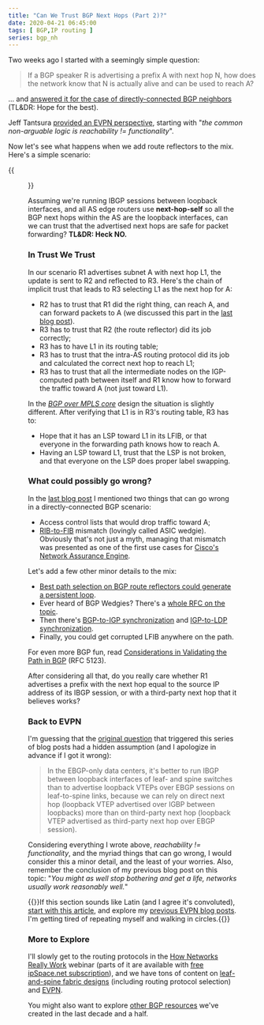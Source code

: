```yaml
---
title: "Can We Trust BGP Next Hops (Part 2)?"
date: 2020-04-21 06:45:00
tags: [ BGP,IP routing ]
series: bgp_nh
---
```

Two weeks ago I started with a seemingly simple question:

> If a BGP speaker R is advertising a prefix A with next hop N, how does the network know that N is actually alive and can be used to reach A?

... and [answered it for the case of directly-connected BGP neighbors](https://blog.ipspace.net/2020/04/can-we-trust-bgp-next-hops-part-1.html) (TL&DR: Hope for the best).

Jeff Tantsura [provided an EVPN perspective](https://blog.ipspace.net/2020/04/next-hop-vtep-reachability-evpn.html), starting with "_the common non-arguable logic is reachability != functionality_".

Now let's see what happens when we add route reflectors to the mix. Here's a simple scenario:
<!--more-->
{{<figure src="/2020/04/IBGP-RR.jpg" caption="BGP next hops when using an IBGP route reflector" >}}

Assuming we're running IBGP sessions between loopback interfaces, and all AS edge routers use **next-hop-self** so all the BGP next hops within the AS are the loopback interfaces, can we can trust that the advertised next hops are safe for packet forwarding? **TL&DR: Heck NO.**

### In Trust We Trust

In our scenario R1 advertises subnet A with next hop L1, the update is sent to R2 and reflected to R3. Here's the chain of implicit trust that leads to R3 selecting L1 as the next hop for A:

* R2 has to trust that R1 did the right thing, can reach A, and can forward packets to A (we discussed this part in the [last blog post](https://blog.ipspace.net/2020/04/can-we-trust-bgp-next-hops-part-1.html)).
* R3 has to trust that R2 (the route reflector) did its job correctly;
* R3 has to have L1 in its routing table;
* R3 has to trust that the intra-AS routing protocol did its job and calculated the correct next hop to reach L1;
* R3 has to trust that all the intermediate nodes on the IGP-computed path between itself and R1 know how to forward the traffic toward A (not just toward L1).

In the _[BGP over MPLS core](https://my.ipspace.net/bin/get/MPLS101/SR1%20-%20MPLS-Based%20Transport%20Core.mp4?doccode=MPLS101)_ design the situation is slightly different. After verifying that L1 is in R3's routing table, R3 has to:

* Hope that it has an LSP toward L1 in its LFIB, or that everyone in the forwarding path knows how to reach A.
* Having an LSP toward L1, trust that the LSP is not broken, and that everyone on the LSP does proper label swapping.

### What could possibly go wrong?

In the [last blog post](https://blog.ipspace.net/2020/04/can-we-trust-bgp-next-hops-part-1.html) I mentioned two things that can go wrong in a directly-connected BGP scenario:

* Access control lists that would drop traffic toward A;
* [RIB-to-FIB](https://blog.ipspace.net/2010/09/ribs-and-fibs.html) mismatch (lovingly called ASIC wedgie). Obviously that's not just a myth, managing that mismatch was presented as one of the first use cases for [Cisco's Network Assurance Engine](https://techfieldday.com/appearance/cisco-network-assurance-engine-presents-at-tech-field-day-extra-at-cisco-live-europe/).

Let's add a few other minor details to the mix:

* [Best path selection on BGP route reflectors could generate a persistent loop](https://blog.ipspace.net/2013/10/can-bgp-route-reflectors-really.html).
* Ever heard of BGP Wedgies? There's a [whole RFC on the topic](https://tools.ietf.org/html/rfc4264).
* Then there's [BGP-to-IGP synchronization](https://blog.ipspace.net/2017/08/synchronizing-bgp-and-ospf-or-ospf-and.html) and [IGP-to-LDP synchronization](https://blog.ipspace.net/2011/11/ldp-igp-synchronization-in-mpls.html).
* Finally, you could get corrupted LFIB anywhere on the path.

For even more BGP fun, read [Considerations in Validating the Path in BGP](https://tools.ietf.org/html/rfc5123) (RFC 5123).

After considering all that, do you really care whether R1 advertises a prefix with the next hop equal to the source IP address of its IBGP session, or with a third-party next hop that it believes works?

### Back to EVPN

I'm guessing that the [original question](https://blog.ipspace.net/2020/02/the-evpnbgp-saga-continues.html#3256817850847857930) that triggered this series of blog posts had a hidden assumption (and I apologize in advance if I got it wrong):

> In the EBGP-only data centers, it's better to run IBGP between loopback interfaces of leaf- and spine switches than to advertise loopback VTEPs over EBGP sessions on leaf-to-spine links, because we can rely on direct next hop (loopback VTEP advertised over IGBP between loopbacks) more than on third-party next hop (loopback VTEP advertised as third-party next hop over EBGP session).

Considering everything I wrote above, _reachability != functionality_, and the myriad things that can go wrong, I would consider this a minor detail, and the least of your worries. Also, remember the conclusion of my previous blog post on this topic: "_You might as well stop bothering and get a life, networks usually work reasonably well._"

{{<note info>}}If this section sounds like Latin (and I agree it's convoluted), [start with this article](https://www.ipspace.net/Data_Center_BGP/BGP_in_EVPN-Based_Data_Center_Fabrics), and explore my [previous EVPN blog posts](https://blog.ipspace.net/tag/evpn.html). I'm getting tired of repeating myself and walking in circles.{{</note>}}

### More to Explore

I'll slowly get to the routing protocols in the [How Networks Really Work](https://www.ipspace.net/How_Networks_Really_Work) webinar (parts of it are available with [free ipSpace.net subscription](https://www.ipspace.net/Subscription/Free)), and we have tons of content on [leaf-and-spine fabric designs](https://www.ipspace.net/Leaf-and-Spine_Fabric_Architectures) (including routing protocol selection) and [EVPN](https://www.ipspace.net/EVPN_Technical_Deep_Dive). 

You might also want to explore [other BGP resources](https://www.ipspace.net/kb/tag/BGP) we've created in the last decade and a half.
